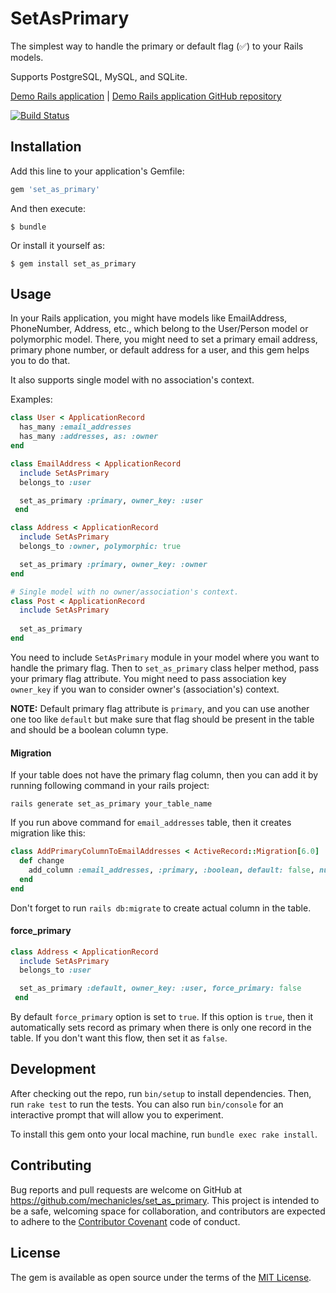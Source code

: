# SetAsPrimary

The simplest way to handle the primary or default flag (:white_check_mark:) to
your Rails models.

Supports PostgreSQL, MySQL, and SQLite.

[Demo Rails application](https://cryptic-lake-90495.herokuapp.com/) |
[Demo Rails application GitHub repository](https://github.com/mechanicles/set_as_primary_rails_app)

[![Build Status](https://travis-ci.org/mechanicles/set_as_primary.svg?branch=master)](https://travis-ci.org/mechanicles/set_as_primary)

## Installation

Add this line to your application's Gemfile:

```ruby
gem 'set_as_primary'
```

And then execute:

    $ bundle

Or install it yourself as:

    $ gem install set_as_primary

## Usage

In your Rails application, you might have models like EmailAddress, PhoneNumber,
Address, etc., which belong to the User/Person model or polymorphic model. There,
you might need to set a primary email address, primary phone number, or default
address for a user, and this gem helps you to do that.

It also supports single model with no association's context. 

Examples:

```ruby
class User < ApplicationRecord
  has_many :email_addresses
  has_many :addresses, as: :owner
end

class EmailAddress < ApplicationRecord
  include SetAsPrimary
  belongs_to :user

  set_as_primary :primary, owner_key: :user
 end

class Address < ApplicationRecord
  include SetAsPrimary
  belongs_to :owner, polymorphic: true

  set_as_primary :primary, owner_key: :owner
end

# Single model with no owner/association's context.
class Post < ApplicationRecord
  include SetAsPrimary
  
  set_as_primary
end
``` 

You need to include `SetAsPrimary` module in your model where you want to handle the primary flag.
Then to `set_as_primary` class helper method, pass your primary flag attribute. You might need to pass
 association key `owner_key` if you wan to consider owner's (association's) context.

**NOTE:**  Default primary flag attribute is `primary`, and you can use another one too like `default` but
make sure that flag should be present in the table and should be a boolean column type.

#### Migration

If your table does not have the primary flag column, then you can add it by running 
following command in your rails project:

```ssh
rails generate set_as_primary your_table_name
```

If you run above command for `email_addresses` table, then it creates
migration like this:

```ruby
class AddPrimaryColumnToEmailAddresses < ActiveRecord::Migration[6.0]
  def change
    add_column :email_addresses, :primary, :boolean, default: false, null: false
  end
end
```
Don't forget to run `rails db:migrate` to create actual column in the table.

#### force_primary

```ruby
class Address < ApplicationRecord
  include SetAsPrimary
  belongs_to :user

  set_as_primary :default, owner_key: :user, force_primary: false
 end
```

By default `force_primary` option is set to `true`. If this option is `true`,
then it automatically sets record as primary when there is only one record in
the table. If you don't want this flow, then set it as `false`.

## Development

After checking out the repo, run `bin/setup` to install dependencies. Then, run
`rake test` to run the tests. You can also run `bin/console` for an interactive
prompt that will allow you to experiment.

To install this gem onto your local machine, run `bundle exec rake install`.

## Contributing

Bug reports and pull requests are welcome on GitHub at 
https://github.com/mechanicles/set_as_primary. This project is intended to be a
safe, welcoming space for collaboration, and contributors are expected to adhere
to the [Contributor Covenant](http://contributor-covenant.org) code of conduct.

## License

The gem is available as open source under the terms of the 
[MIT License](https://opensource.org/licenses/MIT).